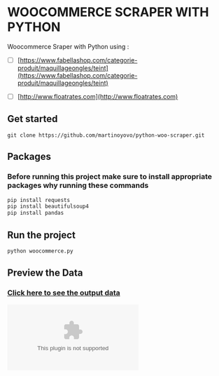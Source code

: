 # WOOCOMMERCE SCRAPER WITH PYTHON

Woocommerce Sraper with Python using :
- [ ] [https://www.fabellashop.com/categorie-produit/maquillageongles/teint](https://www.fabellashop.com/categorie-produit/maquillageongles/teint)
- [ ] [http://www.floatrates.com](http://www.floatrates.com)


## Get started
```
git clone https://github.com/martinoyovo/python-woo-scraper.git
```

## Packages
### Before running this project make sure to install appropriate packages why running these commands 
```python
pip install requests
pip install beautifulsoup4
pip install pandas 
```

## Run the project
```python
python woocommerce.py
```

## Preview the Data
### [Click here to see the output data](https://github.com/martinoyovo/python-woo-scraper/blob/main/products_list.csv)

![Preview Data](https://github.com/martinoyovo/python-woo-scraper/blob/main/products_list.csv)
